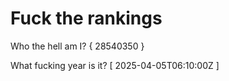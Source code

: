 # Fuck the rankings

Who the hell am I?
{ 28540350 }

What fucking year is it?
[ 2025-04-05T06:10:00Z ]
